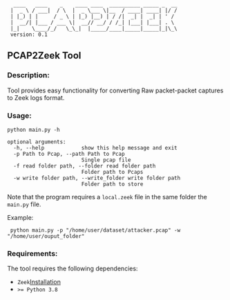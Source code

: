 ```
  ____   ____    _    ____ ____  __________ _____ _  __
 |  _ \ / ___|  / \  |  _ \___ \|__  / ____| ____| |/ /
 | |_) | |     / _ \ | |_) |__) | / /|  _| |  _| | ' /
 |  __/| |___ / ___ \|  __// __/ / /_| |___| |___| . \
 |_|    \____/_/   \_\_|  |_____/____|_____|_____|_|\_\
 version: 0.1
```

## PCAP2Zeek Tool

### Description:

Tool provides easy functionality for converting Raw packet-packet captures to Zeek logs format.

### Usage:
```
python main.py -h

optional arguments:
  -h, --help            show this help message and exit
  -p Path to Pcap, --path Path to Pcap
                        Single pcap file
  -f read folder path, --folder read folder path
                        Folder path to Pcaps
  -w write folder path, --write_folder write folder path
                        Folder path to store
```
Note that the program requires a `local.zeek` file in the same folder the `main.py` file. 

Example:
```
 python main.py -p "/home/user/dataset/attacker.pcap" -w "/home/user/ouput_folder"
```
### Requirements:
The tool requires the following dependencies:

- ```Zeek```[Installation](https://docs.zeek.org/en/master/install.html)
- ```>= Python 3.8```

